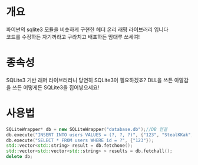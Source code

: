# 개요
파이썬의 sqlite3 모듈을 비슷하게 구현한 헤더 온리 래핑 라이브러리 입니다 </br>
코드를 수정하든 자기꺼라고 구라치고 배포하든 맘대루 쓰세여!

# 종속성
SQLite3 기반 래퍼 라이브러리니 당연히 SQLite3이 필요하겠죠? DLL을 쓰든 아말감을 쓰든 어떻게든 SQLite3을 집어넣으세요!

# 사용법
```cpp
SQLiteWrapper* db = new SQLiteWrapper("database.db");//DB 연결
db.execute("INSERT INTO users VALUES = (?, ?, ?)", {"123", "StealKKak", "19"}); //std::vector<std::string> >
db.execute("SELECT * FROM users WHERE id = ?", {"123"});
std::vector<std::string> result = db.fetchone();
std::vector<std::vector<std::string> > results = db.fetchall();
delete db;
```
